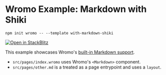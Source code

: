 # Wromo Example: Markdown with Shiki

```
npm init wromo -- --template with-markdown-shiki
```

[![Open in StackBlitz](https://developer.stackblitz.com/img/open_in_stackblitz.svg)](https://stackblitz.com/github/withwromo/wromo/tree/latest/examples/with-markdown-shiki)

This example showcases Wromo's [built-in Markdown support](https://docs.wromo.build/en/guides/markdown-content/).

- `src/pages/index.wromo` uses Wromo's `<Markdown>` component.
- `src/pages/other.md` is a treated as a page entrypoint and uses a `layout`.
